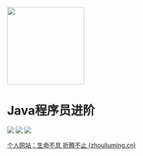 <img width="180px" src="/img/icon.png">

<h1>Java程序员进阶</h1>


![](https://img.shields.io/badge/version-v1.0.0-green.svg) ![](https://img.shields.io/badge/author-Mr.zhou-yellow.svg) ![](https://img.shields.io/badge/license-GPL-blue.svg)

[个人网站：生命不息 折腾不止 (zhouliuming.cn)](https://zhouliuming.cn)